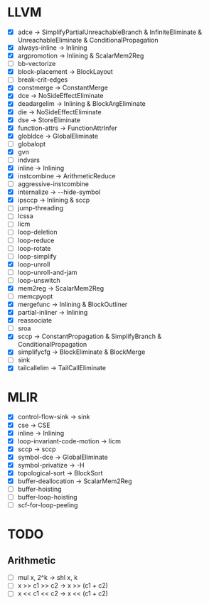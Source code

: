 # LLVM
+ [x] adce -> SimplifyPartialUnreachableBranch & InfiniteEliminate & UnreachableEliminate & ConditionalPropagation
+ [x] always-inline -> Inlining
+ [x] argpromotion -> Inlining & ScalarMem2Reg
+ [ ] bb-vectorize
+ [x] block-placement -> BlockLayout
+ [ ] break-crit-edges
+ [x] constmerge -> ConstantMerge
+ [x] dce -> NoSideEffectEliminate
+ [x] deadargelim -> Inlining & BlockArgEliminate
+ [x] die -> NoSideEffectEliminate
+ [x] dse -> StoreEliminate
+ [x] function-attrs -> FunctionAttrInfer
+ [x] globldce -> GlobalEliminate
+ [ ] globalopt
+ [x] gvn
+ [ ] indvars
+ [x] inline -> Inlining
+ [x] instcombine -> ArithmeticReduce
+ [ ] aggressive-instcombine
+ [x] internalize -> --hide-symbol
+ [x] ipsccp -> Inlining & sccp
+ [ ] jump-threading
+ [ ] lcssa
+ [ ] licm
+ [ ] loop-deletion
+ [ ] loop-reduce
+ [ ] loop-rotate
+ [ ] loop-simplify
+ [x] loop-unroll
+ [ ] loop-unroll-and-jam
+ [ ] loop-unswitch
+ [x] mem2reg -> ScalarMem2Reg
+ [ ] memcpyopt
+ [x] mergefunc -> Inlining & BlockOutliner
+ [x] partial-inliner -> Inlining
+ [x] reassociate
+ [ ] sroa
+ [x] sccp -> ConstantPropagation & SimplifyBranch & ConditionalPropagation
+ [x] simplifycfg -> BlockEliminate & BlockMerge
+ [ ] sink
+ [x] tailcallelim -> TailCallEliminate

# MLIR
+ [x] control-flow-sink -> sink
+ [x] cse -> CSE
+ [x] inline -> Inlining
+ [x] loop-invariant-code-motion -> licm
+ [x] sccp -> sccp
+ [x] symbol-dce -> GlobalEliminate
+ [x] symbol-privatize -> -H
+ [x] topological-sort -> BlockSort
+ [x] buffer-deallocation -> ScalarMem2Reg
+ [ ] buffer-hoisting
+ [ ] buffer-loop-hoisting
+ [ ] scf-for-loop-peeling

# TODO
## Arithmetic
+ [ ] mul x, 2^k -> shl x, k
+ [ ] x >> c1 >> c2 -> x >> (c1 + c2)
+ [ ] x << c1 << c2 -> x << (c1 + c2)

